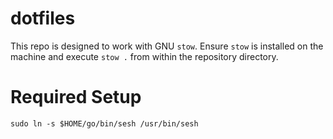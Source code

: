 # dotfiles
This repo is designed to work with GNU `stow`. Ensure `stow` is installed on
the machine and execute `stow .` from within the repository directory.

# Required Setup
`sudo ln -s $HOME/go/bin/sesh /usr/bin/sesh`

